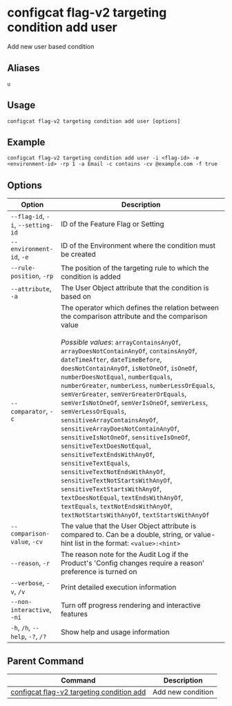 # configcat flag-v2 targeting condition add user
Add new user based condition
## Aliases
`u`
## Usage
```
configcat flag-v2 targeting condition add user [options]
```
## Example
```
configcat flag-v2 targeting condition add user -i <flag-id> -e <environment-id> -rp 1 -a Email -c contains -cv @example.com -f true
```
## Options
| Option | Description |
| ------ | ----------- |
| `--flag-id`, `-i`, `--setting-id` | ID of the Feature Flag or Setting |
| `--environment-id`, `-e` | ID of the Environment where the condition must be created |
| `--rule-position`, `-rp` | The position of the targeting rule to which the condition is added |
| `--attribute`, `-a` | The User Object attribute that the condition is based on |
| `--comparator`, `-c` | The operator which defines the relation between the comparison attribute and the comparison value<br/><br/>*Possible values*: `arrayContainsAnyOf`, `arrayDoesNotContainAnyOf`, `containsAnyOf`, `dateTimeAfter`, `dateTimeBefore`, `doesNotContainAnyOf`, `isNotOneOf`, `isOneOf`, `numberDoesNotEqual`, `numberEquals`, `numberGreater`, `numberLess`, `numberLessOrEquals`, `semVerGreater`, `semVerGreaterOrEquals`, `semVerIsNotOneOf`, `semVerIsOneOf`, `semVerLess`, `semVerLessOrEquals`, `sensitiveArrayContainsAnyOf`, `sensitiveArrayDoesNotContainAnyOf`, `sensitiveIsNotOneOf`, `sensitiveIsOneOf`, `sensitiveTextDoesNotEqual`, `sensitiveTextEndsWithAnyOf`, `sensitiveTextEquals`, `sensitiveTextNotEndsWithAnyOf`, `sensitiveTextNotStartsWithAnyOf`, `sensitiveTextStartsWithAnyOf`, `textDoesNotEqual`, `textEndsWithAnyOf`, `textEquals`, `textNotEndsWithAnyOf`, `textNotStartsWithAnyOf`, `textStartsWithAnyOf` |
| `--comparison-value`, `-cv` | The value that the User Object attribute is compared to. Can be a double, string, or value-hint list in the format: `<value>:<hint>` |
| `--reason`, `-r` | The reason note for the Audit Log if the Product's 'Config changes require a reason' preference is turned on |
| `--verbose`, `-v`, `/v` | Print detailed execution information |
| `--non-interactive`, `-ni` | Turn off progress rendering and interactive features |
| `-h`, `/h`, `--help`, `-?`, `/?` | Show help and usage information |
## Parent Command
| Command | Description |
| ------ | ----------- |
| [configcat flag-v2 targeting condition add](configcat-flag-v2-targeting-condition-add.md) | Add new condition |
